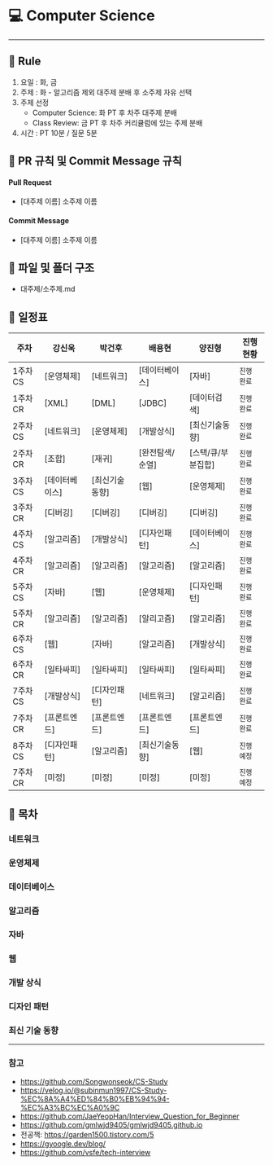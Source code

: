 # :computer: Computer Science

------------------------------------------------------------------------

## :loudspeaker: Rule
1. 요일 : 화, 금
2. 주제 : 화 - 알고리즘 제외 대주제 분배 후 소주제 자유 선택
3. 주제 선정
   - Computer Science: 화 PT 후 차주 대주제 분배
   - Class Review: 금 PT 후 차주 커리큘럼에 있는 주제 분배
4. 시간 : PT 10분 / 질문 5분

## :loudspeaker: PR 규칙 및 Commit Message 규칙

#### Pull Request
- [대주제 이름] 소주제 이름

#### Commit Message
- [대주제 이름] 소주제 이름

## :loudspeaker: 파일 및 폴더 구조

- 대주제/소주제.md

## :loudspeaker: 일정표

| **주차** | **강신욱**  | **박건후**  | **배용현**   | **양진형**     | **진행 현황** |
|--------|----------|----------|-----------|-------------|-----------|
| 1주차 CS | [운영체제]   | [네트워크]   | [데이터베이스]  | [자바]        | `진행 완료`   |
| 1주차 CR | [XML]    | [DML]    | [JDBC]    | [데이터검색]     | `진행 완료`   |
| 2주차 CS | [네트워크]   | [운영체제]   | [개발상식]    | [최신기술동향]    | `진행 완료`   |
| 2주차 CR | [조합]     | [재귀]     | [완전탐색/순열] | [스택/큐/부분집합] | `진행 완료`   |
| 3주차 CS | [데이터베이스] | [최신기술동향] | [웹]       | [운영체제]      | `진행 완료`   |
| 3주차 CR | [디버깅]    | [디버깅]    | [디버깅]     | [디버깅]       | `진행 완료`   |
| 4주차 CS | [알고리즘]   | [개발상식]   | [디자인패턴]   | [데이터베이스]    | `진행 완료`   |
| 4주차 CR | [알고리즘]   | [알고리즘]   | [알고리즘]    | [알고리즘]      | `진행 완료`   |
| 5주차 CS | [자바]     | [웹]      | [운영체제]    | [디자인패턴]     | `진행 완료`   |
| 5주차 CR | [알고리즘]   | [알고리즘]   | [알리고즘]    | [알고리즘]      | `진행 완료`   |
| 6주차 CS | [웹]      | [자바]     | [알고리즘]    | [개발상식]      | `진행 완료`   |
| 6주차 CR | [일타싸피]   | [일타싸피]   | [일타싸피]    | [일타싸피]      | `진행 완료`   |
| 7주차 CS | [개발상식]   | [디자인패턴]  | [네트워크]    | [알고리즘]      | `진행 완료`   |
| 7주차 CR | [프론트엔드]  | [프론트엔드]  | [프론트엔드]   | [프론트엔드]     | `진행 완료`   |
| 8주차 CS | [디자인패턴]  | [알고리즘]   | [최신기술동향]  | [웹]         | `진행 예정`   |
| 7주차 CR | [미정]     | [미정]     | [미정]      | [미정]        | `진행 예정`   |

## :loudspeaker: 목차

### 네트워크

### 운영체제

### 데이터베이스

### 알고리즘

### 자바

### 웹

### 개발 상식

### 디자인 패턴

### 최신 기술 동향

------------------------------------------------------------------------

### 참고
- https://github.com/Songwonseok/CS-Study
- https://velog.io/@subinmun1997/CS-Study-%EC%8A%A4%ED%84%B0%EB%94%94-%EC%A3%BC%EC%A0%9C
- https://github.com/JaeYeopHan/Interview_Question_for_Beginner
- https://github.com/gmlwjd9405/gmlwjd9405.github.io
- 전공책: https://garden1500.tistory.com/5
- https://gyoogle.dev/blog/
- https://github.com/vsfe/tech-interview